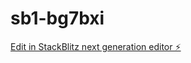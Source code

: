 # sb1-bg7bxi

[Edit in StackBlitz next generation editor ⚡️](https://stackblitz.com/~/github.com/pjbaiao/sb1-bg7bxi)